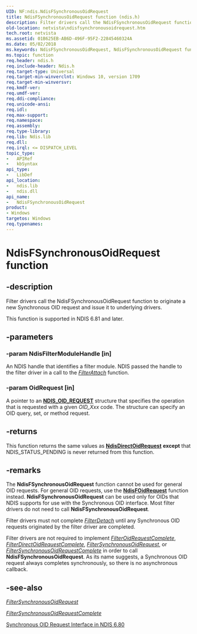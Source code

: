 ```yaml
---
UID: NF:ndis.NdisFSynchronousOidRequest
title: NdisFSynchronousOidRequest function (ndis.h)
description: Filter drivers call the NdisFSynchronousOidRequest function to originate a new Synchronous OID request and issue it to underlying drivers.
old-location: netvista\ndisfsynchronousoidrequest.htm
tech.root: netvista
ms.assetid: 01B625EB-AB6D-496F-95F2-22845460324A
ms.date: 05/02/2018
ms.keywords: NdisFSynchronousOidRequest, NdisFSynchronousOidRequest function [Network Drivers Starting with Windows Vista], ndis/NdisFSynchronousOidRequest, netvista.ndisfsynchronousoidrequest
ms.topic: function
req.header: ndis.h
req.include-header: Ndis.h
req.target-type: Universal
req.target-min-winverclnt: Windows 10, version 1709
req.target-min-winversvr: 
req.kmdf-ver: 
req.umdf-ver: 
req.ddi-compliance: 
req.unicode-ansi: 
req.idl: 
req.max-support: 
req.namespace: 
req.assembly: 
req.type-library: 
req.lib: Ndis.lib
req.dll: 
req.irql: <= DISPATCH_LEVEL
topic_type:
-	APIRef
-	kbSyntax
api_type:
-	LibDef
api_location:
-	ndis.lib
-	ndis.dll
api_name:
-	NdisFSynchronousOidRequest
product:
- Windows
targetos: Windows
req.typenames: 
---
```


# NdisFSynchronousOidRequest function


## -description

Filter drivers call the NdisFSynchronousOidRequest function to originate a new Synchronous OID request and issue it to underlying drivers.

This function is supported in NDIS 6.81 and later.

## -parameters


### -param NdisFilterModuleHandle [in]

An NDIS handle that identifies a filter module. NDIS passed the handle to the filter driver in a call to the [*FilterAttach*](nc-ndis-filter_attach.md) function.

### -param OidRequest [in]

A pointer to an [**NDIS_OID_REQUEST**](ns-ndis-_ndis_oid_request.md) structure that specifies the operation that is requested with a given *OID_Xxx* code. The structure can specify an OID query, set, or method request.

## -returns

This function returns the same values as [**NdisDirectOidRequest**](nf-ndis-ndisdirectoidrequest.md) **except** that NDIS_STATUS_PENDING is never returned from this function.

## -remarks

The **NdisFSynchronousOidRequest** function cannot be used for general OID requests. For general OID requests, use the [**NdisFOidRequest**](nf-ndis-ndisfoidrequest.md) function instead. **NdisFSynchronousOidRequest** can be used only for OIDs that NDIS supports for use with the Synchronous OID interface. Most filter drivers do not need to call **NdisFSynchronousOidRequest**.

Filter drivers must not complete [*FilterDetach*](nc-ndis-filter_detach.md) until any Synchronous OID requests originated by the filter driver are completed.

Filter drivers are not required to implement [*FilterOidRequestComplete*](nc-ndis-filter_oid_request_complete.md), [*FilterDirectOidRequestComplete*](nc-ndis-filter_direct_oid_request_complete.md), [*FilterSynchronousOidRequest*](nf-ndis-filter_synchronous_oid_request.md), or [*FilterSynchronousOidRequestComplete*](nf-ndis-filter_synchronous_oid_request_complete.md) in order to call **NdisFSynchronousOidRequest**. As its name suggests, a Synchronous OID request always completes synchronously, so there is no asynchronous callback.

## -see-also

[*FilterSynchronousOidRequest*](nf-ndis-filter_synchronous_oid_request.md)

[*FilterSynchronousOidRequestComplete*](nf-ndis-filter_synchronous_oid_request_complete.md)

<a href="https://docs.microsoft.com/windows-hardware/drivers/network/synchronous-oid-request-interface-in-ndis-6-80">Synchronous OID Request Interface in NDIS 6.80</a>
